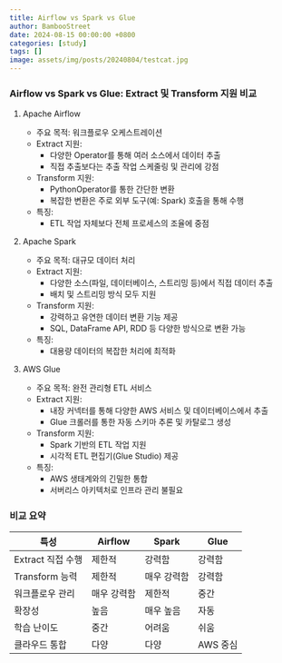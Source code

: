```yaml
---
title: Airflow vs Spark vs Glue
author: BambooStreet
date: 2024-08-15 00:00:00 +0800
categories: [study]
tags: []
image: assets/img/posts/20240804/testcat.jpg
---
```


### Airflow vs Spark vs Glue: Extract 및 Transform 지원 비교

1. Apache Airflow
   * 주요 목적: 워크플로우 오케스트레이션
   * Extract 지원:
     - 다양한 Operator를 통해 여러 소스에서 데이터 추출
     - 직접 추출보다는 추출 작업 스케줄링 및 관리에 강점
   * Transform 지원:
     - PythonOperator를 통한 간단한 변환
     - 복잡한 변환은 주로 외부 도구(예: Spark) 호출을 통해 수행
   * 특징:
     - ETL 작업 자체보다 전체 프로세스의 조율에 중점

2. Apache Spark
   * 주요 목적: 대규모 데이터 처리
   * Extract 지원:
     - 다양한 소스(파일, 데이터베이스, 스트리밍 등)에서 직접 데이터 추출
     - 배치 및 스트리밍 방식 모두 지원
   * Transform 지원:
     - 강력하고 유연한 데이터 변환 기능 제공
     - SQL, DataFrame API, RDD 등 다양한 방식으로 변환 가능
   * 특징:
     - 대용량 데이터의 복잡한 처리에 최적화

3. AWS Glue
   * 주요 목적: 완전 관리형 ETL 서비스
   * Extract 지원:
     - 내장 커넥터를 통해 다양한 AWS 서비스 및 데이터베이스에서 추출
     - Glue 크롤러를 통한 자동 스키마 추론 및 카탈로그 생성
   * Transform 지원:
     - Spark 기반의 ETL 작업 지원
     - 시각적 ETL 편집기(Glue Studio) 제공
   * 특징:
     - AWS 생태계와의 긴밀한 통합
     - 서버리스 아키텍처로 인프라 관리 불필요

### 비교 요약

| 특성           | Airflow | Spark | Glue |
|----------------|---------|-------|------|
| Extract 직접 수행 | 제한적   | 강력함 | 강력함 |
| Transform 능력  | 제한적   | 매우 강력함 | 강력함 |
| 워크플로우 관리   | 매우 강력함 | 제한적 | 중간 |
| 확장성         | 높음     | 매우 높음 | 자동 |
| 학습 난이도       | 중간     | 어려움 | 쉬움 |
| 클라우드 통합    | 다양     | 다양  | AWS 중심 |